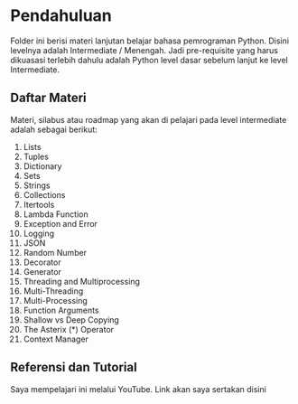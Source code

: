 # Pendahuluan

Folder ini berisi materi lanjutan belajar bahasa pemrograman Python. Disini
levelnya adalah Intermediate / Menengah. Jadi pre-requisite yang harus dikuasasi terlebih
dahulu adalah Python level dasar sebelum lanjut ke level Intermediate.

## Daftar Materi

Materi, silabus atau roadmap yang akan di pelajari pada level intermediate adalah sebagai berikut:
1. Lists
2. Tuples
3. Dictionary
4. Sets
5. Strings
6. Collections
7. Itertools
8. Lambda Function
9. Exception and Error
10. Logging
11. JSON
12. Random Number
13. Decorator
14. Generator
15. Threading and Multiprocessing
16. Multi-Threading
17. Multi-Processing
18. Function Arguments
19. Shallow vs Deep Copying
20. The Asterix (*) Operator
21. Context Manager

## Referensi dan Tutorial

Saya mempelajari ini melalui YouTube. Link akan saya sertakan disini

